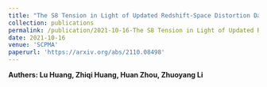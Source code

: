 ```yaml
---
title: "The S8 Tension in Light of Updated Redshift-Space Distortion Data and PAge Approximation"
collection: publications
permalink: /publication/2021-10-16-The S8 Tension in Light of Updated Redshift-Space Distortion Data and PAge Approximation
date: 2021-10-16
venue: 'SCPMA'
paperurl: 'https://arxiv.org/abs/2110.08498'
---
```

**Authers: Lu Huang, Zhiqi Huang, Huan Zhou, Zhuoyang Li**



